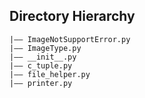 
## Directory Hierarchy
```
|—— ImageNotSupportError.py
|—— ImageType.py
|—— __init__.py
|—— c_tuple.py
|—— file_helper.py
|—— printer.py
```